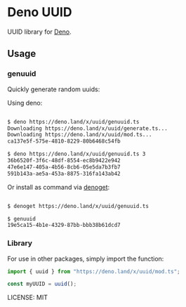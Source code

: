 # Deno UUID

UUID library for [Deno](https://deno.land).

## Usage

### genuuid

Quickly generate random uuids:

Using deno:

```bash

$ deno https://deno.land/x/uuid/genuuid.ts
Downloading https://deno.land/x/uuid/generate.ts...
Downloading https://deno.land/x/uuid/mod.ts...
ca137e5f-575e-4810-8229-80b6468c54fb

$ deno https://deno.land/x/uuid/genuuid.ts 3
36b6520f-3f6c-48df-8554-ec8b9422e942
47e6e147-405a-4b56-8cb6-05e5da7b3fb7
591b143a-ae5a-453a-8875-316fa143ab42

```

Or install as command via [denoget](https://github.com/syumai/deno-libs/tree/master/denoget):

```bash

$ denoget https://deno.land/x/uuid/genuuid.ts

$ genuuid
19e5ca15-4b1e-4329-87bb-bbb38b61dcd7

```

### Library

For use in other packages, simply import the function:

```js
import { uuid } from "https://deno.land/x/uuid/mod.ts";

const myUUID = uuid();
```

LICENSE: MIT
